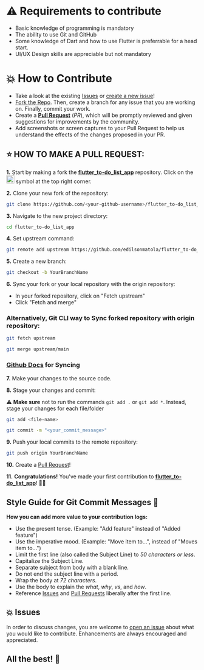 # ⚠️ Requirements to contribute

- Basic knowledge of programming is mandatory
- The ability to use Git and GitHub
- Some knowledge of Dart and how to use Flutter is preferrable for a head start.
- UI/UX Design skills are appreciable but not mandatory

# 💥 How to Contribute

- Take a look at the existing [Issues](https://github.com/edilsonmatola/flutter_to-do_list_app/issues) or [create a new issue](https://github.com/edilsonmatola/flutter_to-do_list_app/issues/new/choose)!
- [Fork the Repo](https://github.com/edilsonmatola/flutter_to-do_list_app/fork). Then, create a branch for any issue that you are working on. Finally, commit your work.
- Create a **[Pull Request](https://github.com/edilsonmatola/flutter_to-do_list_app/compare)** (_PR_), which will be promptly reviewed and given suggestions for improvements by the community.
- Add screenshots or screen captures to your Pull Request to help us understand the effects of the changes proposed in your PR.

## ⭐ HOW TO MAKE A PULL REQUEST:

**1.** Start by making a fork the [**flutter_to-do_list_app**](https://github.com/edilsonmatola/flutter_to-do_list_app) repository. Click on the <a href="https://github.com/edilsonmatola/flutter_to-do_list_app/fork"><img src="https://i.imgur.com/G4z1kEe.png" height="21" width="21"></a> symbol at the top right corner.

**2.** Clone your new fork of the repository:

```bash
git clone https://github.com/<your-github-username>/flutter_to-do_list_app
```

**3.** Navigate to the new project directory:

```bash
cd flutter_to-do_list_app
```

**4.** Set upstream command:

```bash
git remote add upstream https://github.com/edilsonmatola/flutter_to-do_list_app.git
```

**5.** Create a new branch:

```bash
git checkout -b YourBranchName
```

**6.** Sync your fork or your local repository with the origin repository:

- In your forked repository, click on "Fetch upstream"
- Click "Fetch and merge"

### Alternatively, Git CLI way to Sync forked repository with origin repository:

```bash
git fetch upstream
```

```bash
git merge upstream/main
```

### [Github Docs](https://docs.github.com/en/github/collaborating-with-pull-requests/addressing-merge-conflicts/resolving-a-merge-conflict-on-github) for Syncing

**7.** Make your changes to the source code.

**8.** Stage your changes and commit:

⚠️ **Make sure** not to run the commands `git add .` or `git add *`. Instead, stage your changes for each file/folder

```bash
git add <file-name>
```

```bash
git commit -m "<your_commit_message>"
```

**9.** Push your local commits to the remote repository:

```bash
git push origin YourBranchName
```

**10.** Create a [Pull Request](https://help.github.com/en/github/collaborating-with-issues-and-pull-requests/creating-a-pull-request)!

**11.** **Congratulations!** You've made your first contribution to [**flutter_to-do_list_app**](https://github.com/edilsonmatola/flutter_to-do_list_app/graphs/contributors)! 🙌🏼

## Style Guide for Git Commit Messages :memo:

**How you can add more value to your contribution logs:**

- Use the present tense. (Example: "Add feature" instead of "Added feature")
- Use the imperative mood. (Example: "Move item to...", instead of "Moves item to...")
- Limit the first line (also called the Subject Line) to _50 characters or less_.
- Capitalize the Subject Line.
- Separate subject from body with a blank line.
- Do not end the subject line with a period.
- Wrap the body at _72 characters_.
- Use the body to explain the _what_, _why_, _vs_, and _how_.
- Reference [Issues](https://github.com/edilsonmatola/flutter_to-do_list_app/issues) and [Pull Requests](https://github.com/edilsonmatola/flutter_to-do_list_app/pulls) liberally after the first line.

## 💥 Issues

In order to discuss changes, you are welcome to [open an issue](https://github.com/edilsonmatola/flutter_to-do_list_app/issues/new/choose) about what you would like to contribute. Enhancements are always encouraged and appreciated.

## All the best! 🥇
